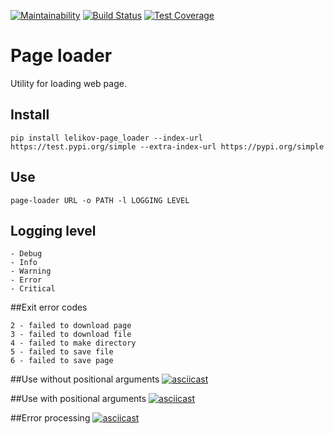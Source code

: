 [![Maintainability](https://api.codeclimate.com/v1/badges/4a13b6d00865ea2afc5f/maintainability)](https://codeclimate.com/github/Lelikov/python-project-lvl3/maintainability)
[![Build Status](https://travis-ci.org/Lelikov/python-project-lvl3.svg?branch=master)](https://travis-ci.org/Lelikov/python-project-lvl3)
[![Test Coverage](https://api.codeclimate.com/v1/badges/4a13b6d00865ea2afc5f/test_coverage)](https://codeclimate.com/github/Lelikov/python-project-lvl3/test_coverage)
# Page loader
Utility for loading web page.

## Install
```
pip install lelikov-page_loader --index-url https://test.pypi.org/simple --extra-index-url https://pypi.org/simple
```
## Use
```
page-loader URL -o PATH -l LOGGING LEVEL
```
## Logging level
```
- Debug
- Info
- Warning
- Error
- Critical
```

##Exit error codes
```
2 - failed to download page
3 - failed to download file
4 - failed to make directory
5 - failed to save file
6 - failed to save page
```

##Use without positional arguments
[![asciicast](https://asciinema.org/a/ZF08zlJHfFiFOQi7vd35ghViX.svg)](https://asciinema.org/a/ZF08zlJHfFiFOQi7vd35ghViX)

##Use with positional arguments
[![asciicast](https://asciinema.org/a/Vtey51hdner7jLE3vkL3hw7vZ.svg)](https://asciinema.org/a/Vtey51hdner7jLE3vkL3hw7vZ)

##Error processing
[![asciicast](https://asciinema.org/a/S2niHF3LjdQFoSuaL75Q7vLJQ.svg)](https://asciinema.org/a/S2niHF3LjdQFoSuaL75Q7vLJQ) 
